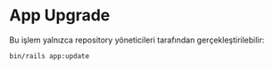 # App Upgrade

Bu işlem yalnızca repository yöneticileri tarafından gerçekleştirilebilir:

```bash
bin/rails app:update
```
